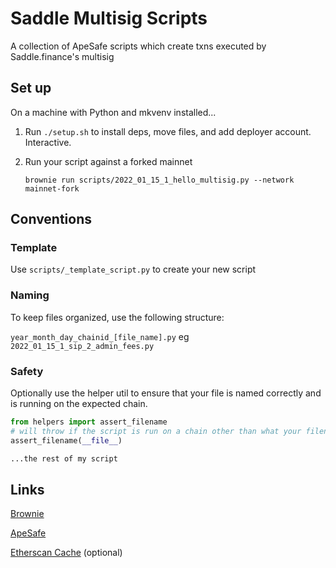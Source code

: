 # Saddle Multisig Scripts

A collection of ApeSafe scripts which create txns executed by Saddle.finance's multisig

## Set up

On a machine with Python and mkvenv installed...

1. Run `./setup.sh` to install deps, move files, and add deployer account. Interactive. 

2. Run your script against a forked mainnet

    `brownie run scripts/2022_01_15_1_hello_multisig.py --network mainnet-fork`

## Conventions

### Template
Use `scripts/_template_script.py` to create your new script

### Naming
To keep files organized, use the following structure: 

`year_month_day_chainid_[file_name].py` eg `2022_01_15_1_sip_2_admin_fees.py`

### Safety
Optionally use the helper util to ensure that your file is named correctly and is running on the expected chain.

```python
from helpers import assert_filename
# will throw if the script is run on a chain other than what your filename specifies 
assert_filename(__file__)

...the rest of my script
```

## Links
[Brownie](https://eth-brownie.readthedocs.io/en/stable/toctree.html)

[ApeSafe](https://github.com/banteg/ape-safe)

[Etherscan Cache](https://github.com/banteg/etherscan-cache) (optional)
